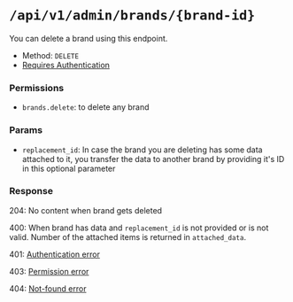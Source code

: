 # `/api/v1/admin/brands/{brand-id}`
You can delete a brand using this endpoint.

- Method: `DELETE`
- [Requires Authentication](../../auth/login.md#how-to-use-api-token)

### Permissions
- `brands.delete`: to delete any brand

### Params

- `replacement_id`: In case the brand you are deleting has some data attached to it, you transfer the data to another brand by providing it's ID in this optional parameter

### Response

204: No content when brand gets deleted

400: When brand has data and `replacement_id` is not provided or is not valid. Number of the attached items is returned in `attached_data`.

401: [Authentication error](../../authentication-errors.md)

403: [Permission error](../../permission-errors.md)

404: [Not-found error](../../not-found-errors.md)
